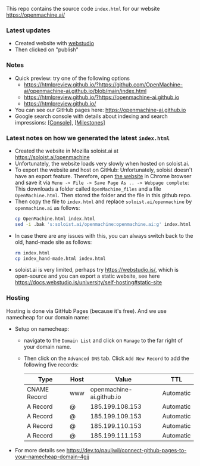 This repo contains the source code `index.html` for our website https://openmachine.ai/

### Latest updates
- Created website with [webstudio](https://webstudio.is)
- Then clicked on "publish"

### Notes
- Quick preview: try one of the following options
  - https://htmlpreview.github.io/?https://github.com/OpenMachine-ai/openmachine-ai.github.io/blob/main/index.html
  - https://htmlpreview.github.io/?https://openmachine-ai.github.io
  - https://htmlpreview.github.io/
- You can see our GitHub pages here: https://openmachine-ai.github.io
- Google search console with details about indexing and search impressions: [[Console]](https://search.google.com/search-console?resource_id=sc-domain%3Aopenmachine.ai&hl=en), [[Milestones]](https://search.google.com/search-console/insights/achievements?resource_id=sc-domain:openmachine.ai)

### Latest notes on how we generated the latest `index.html`
  - Created the website in Mozilla soloist.ai at https://soloist.ai/openmachine
  - Unfortunately, the website loads very slowly when hosted on soloist.ai.
  - To export the website and host on GitHub: Unfortunately, soloist doesn't have an export feature. Therefore, open [the website](https://soloist.ai/openmachine) in Chrome browser and save it via `Menu -> File -> Save Page As .. -> Webpage complete`: This downloads a folder called `OpenMachine_files` and a file `OpenMachine.html`. Then stored the folder and the file in this github repo.
  - Then copy the file to `index.html` and replace `soloist.ai/openmachine` by `openmachine.ai` as follows:
    ```bash
    cp OpenMachine.html index.html
    sed -i .bak 's:soloist.ai/openmachine:openmachine.ai:g' index.html
    ```
  - In case there are any issues with this, you can always switch back to the old, hand-made site as follows:
    ```bash
    rm index.html
    cp index_hand-made.html index.html
    ```
  - soloist.ai is very limited, perhaps try https://webstudio.is/, which is open-source and you can export a static website, see here https://docs.webstudio.is/university/self-hosting#static-site

### Hosting
Hosting is done via GitHub Pages (because it's free). And we use namecheap for our domain name:
- Setup on namecheap:
  - navigate to the `Domain List` and click on `Manage` to the far right of your domain name.
  - Then click on the `Advanced DNS` tab. Click `Add New Record` to add the following five records:

     | Type         | Host | Value                    | TTL       |
     |--------------|------|--------------------------|-----------|
     | CNAME Record | www  | openmachine-ai.github.io | Automatic |
     | A Record     | @    | 185.199.108.153          | Automatic |
     | A Record     | @    | 185.199.109.153          | Automatic |
     | A Record     | @    | 185.199.110.153          | Automatic |
     | A Record     | @    | 185.199.111.153          | Automatic |
- For more details see https://dev.to/pauljwil/connect-github-pages-to-your-namecheap-domain-4gjj
